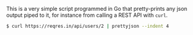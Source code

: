 This is a very simple script programmed in Go that pretty-prints any json output piped to it, for instance from calling a REST API with ``curl``.

```bash
$ curl https://reqres.in/api/users/2 | prettyjson --indent 4
```